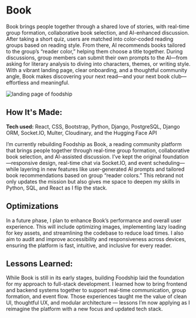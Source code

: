 # Book
Book brings people together through a shared love of stories, with real-time group formation, collaborative book selection, and AI-enhanced discussion. After taking a short quiz, users are matched into color-coded reading groups based on reading style. From there, AI recommends books tailored to the group’s “reader color,” helping them choose a title together. During discussions, group members can submit their own prompts to the AI—from asking for literary analysis to diving into characters, themes, or writing style. With a vibrant landing page, clear onboarding, and a thoughtful community angle, Book makes discovering your next read—and your next book club—effortless and meaningful.

![landing page of foodship](https://u.cubeupload.com/rzagramonte/Screenshot20241218at.png)

## How It's Made:

**Tech used:** React, CSS, Bootstrap, Python, Django, PostgreSQL, Django ORM, Socket.IO, Multer, Cloudinary, and the Hugging Face API  

I’m currently rebuilding Foodship as Book, a reading community platform that brings people together through real-time group formation, collaborative book selection, and AI-assisted discussion. I’ve kept the original foundation—responsive design, real-time chat via Socket.IO, and event scheduling—while layering in new features like user-generated AI prompts and tailored book recommendations based on group “reader colors.” This rebrand not only updates the mission but also gives me space to deepen my skills in Python, SQL, and React as I flip the stack.

## Optimizations

In a future phase, I plan to enhance Book’s performance and overall user experience. This will include optimizing images, implementing lazy loading for key assets, and streamlining the codebase to reduce load times. I also aim to audit and improve accessibility and responsiveness across devices, ensuring the platform is fast, intuitive, and inclusive for every reader.

## Lessons Learned:

While Book is still in its early stages, building Foodship laid the foundation for my approach to full-stack development. I learned how to bring frontend and backend systems together to support real-time communication, group formation, and event flow. Those experiences taught me the value of clean UI, thoughtful UX, and modular architecture — lessons I’m now applying as I reimagine the platform with a new focus and updated tech stack.
